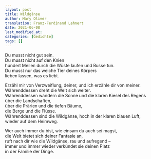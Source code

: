 ```yaml
---
layout: post
title: Wildgänse
author: Mary Oliver
translation: Franz-Ferdinand Lehnert
date: 2021-06-08
last_modified_at:
categories: [Gedichte]
tags: []
---
```


Du musst nicht gut sein.  
Du musst nicht auf den Knien  
hundert Meilen durch die Wüste laufen und Busse tun.  
Du musst nur das weiche Tier deines Körpers  
lieben lassen, was es liebt.

Erzähl mir von Verzweiflung, deiner, und ich erzähle dir von meiner.  
Währenddessen dreht die Welt sich weiter.  
Währenddessen wandern die Sonne und die klaren Kiesel des Regens  
über die Landschaften,  
über die Prärien und die tiefen Bäume,  
die Berge und die Flüsse.  
Währenddessen sind die Wildgänse, hoch in der klaren blauen Luft,  
wieder auf dem Heimweg.

Wer auch immer du bist, wie einsam du auch sei magst,  
die Welt bietet sich deiner Fantasie an,  
ruft nach dir wie die Wildgänse, rau und aufregend –  
immer und immer wieder verkündet sie deinen Platz  
in der Familie der Dinge.
